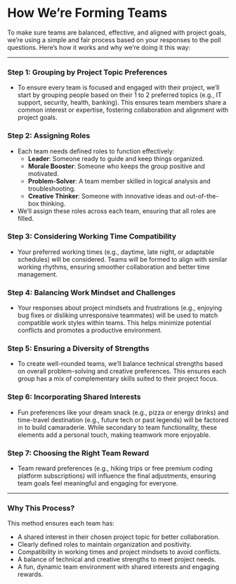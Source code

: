 
# How We’re Forming Teams

To make sure teams are balanced, effective, and aligned with project goals, we’re using a simple and fair process based on your responses to the poll questions. Here’s how it works and why we’re doing it this way:

---

### **Step 1: Grouping by Project Topic Preferences**  
- To ensure every team is focused and engaged with their project, we’ll start by grouping people based on their 1 to 2 preferred topics (e.g., IT support, security, health, banking). This ensures team members share a common interest or expertise, fostering collaboration and alignment with project goals.

### **Step 2: Assigning Roles**  
- Each team needs defined roles to function effectively:  
   - **Leader**: Someone ready to guide and keep things organized.  
   - **Morale Booster**: Someone who keeps the group positive and motivated.  
   - **Problem-Solver**: A team member skilled in logical analysis and troubleshooting.  
   - **Creative Thinker**: Someone with innovative ideas and out-of-the-box thinking.  
- We’ll assign these roles across each team, ensuring that all roles are filled.

### **Step 3: Considering Working Time Compatibility**  
- Your preferred working times (e.g., daytime, late night, or adaptable schedules) will be considered. Teams will be formed to align with similar working rhythms, ensuring smoother collaboration and better time management.

### **Step 4: Balancing Work Mindset and Challenges**  
- Your responses about project mindsets and frustrations (e.g., enjoying bug fixes or disliking unresponsive teammates) will be used to match compatible work styles within teams. This helps minimize potential conflicts and promotes a productive environment.

### **Step 5: Ensuring a Diversity of Strengths**  
- To create well-rounded teams, we’ll balance technical strengths based on overall problem-solving and creative preferences. This ensures each group has a mix of complementary skills suited to their project focus.

### **Step 6: Incorporating Shared Interests**  
- Fun preferences like your dream snack (e.g., pizza or energy drinks) and time-travel destination (e.g., future tech or past legends) will be factored in to build camaraderie. While secondary to team functionality, these elements add a personal touch, making teamwork more enjoyable.

### **Step 7: Choosing the Right Team Reward**  
- Team reward preferences (e.g., hiking trips or free premium coding platform subscriptions) will influence the final adjustments, ensuring team goals feel meaningful and engaging for everyone.

---

### **Why This Process?**  
This method ensures each team has:  
- A shared interest in their chosen project topic for better collaboration.  
- Clearly defined roles to maintain organization and positivity.  
- Compatibility in working times and project mindsets to avoid conflicts.  
- A balance of technical and creative strengths to meet project needs.  
- A fun, dynamic team environment with shared interests and engaging rewards.
